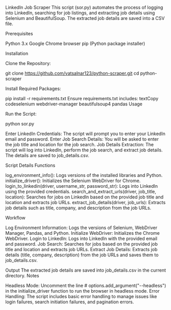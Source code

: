 LinkedIn Job Scraper
This script (sor.py) automates the process of logging into LinkedIn, searching for job listings, and extracting job details using Selenium and BeautifulSoup. The extracted job details are saved into a CSV file.

Prerequisites

Python 3.x
Google Chrome browser
pip (Python package installer)

Installation

Clone the Repository:

git clone https://github.com/vatsalnar123/python-scraper.git
cd python-scraper

Install Required Packages:

pip install -r requirements.txt
Ensure requirements.txt includes:
textCopy codeselenium
webdriver-manager
beautifulsoup4
pandas
Usage

Run the Script:

python sor.py

Enter LinkedIn Credentials: The script will prompt you to enter your LinkedIn email and password.
Enter Job Search Details: You will be asked to enter the job title and location for the job search.
Job Details Extraction: The script will log into LinkedIn, perform the job search, and extract job details. The details are saved to job_details.csv.

Script Details
Functions

log_environment_info(): Logs versions of the installed libraries and Python.
initialize_driver(): Initializes the Selenium WebDriver for Chrome.
login_to_linkedin(driver, username_str, password_str): Logs into LinkedIn using the provided credentials.
search_and_extract_urls(driver, job_title, location): Searches for jobs on LinkedIn based on the provided job title and location and extracts job URLs.
extract_job_details(driver, job_urls): Extracts job details such as title, company, and description from the job URLs.

Workflow

Log Environment Information: Logs the versions of Selenium, WebDriver Manager, Pandas, and Python.
Initialize WebDriver: Initializes the Chrome WebDriver.
Login to LinkedIn: Logs into LinkedIn with the provided email and password.
Job Search: Searches for jobs based on the provided job title and location and extracts job URLs.
Extract Job Details: Extracts job details (title, company, description) from the job URLs and saves them to job_details.csv.

Output
The extracted job details are saved into job_details.csv in the current directory.
Notes

Headless Mode: Uncomment the line # options.add_argument("--headless") in the initialize_driver function to run the browser in headless mode.
Error Handling: The script includes basic error handling to manage issues like login failures, search initiation failures, and pagination errors.
